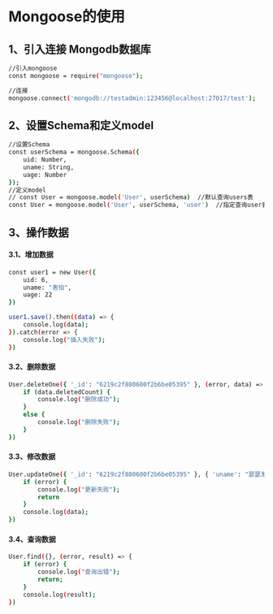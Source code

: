 # Mongoose的使用

## 1、引入连接 Mongodb数据库

```bash
//引入mongoose
const mongoose = require("mongoose");

//连接
mongoose.connect('mongodb://testadmin:123456@localhost:27017/test');
```

## 2、设置Schema和定义model

```bash
//设置Schema
const userSchema = mongoose.Schema({
    uid: Number,
    uname: String,
    uage: Number
});
//定义model
// const User = mongoose.model('User', userSchema)  //默认查询users表
const User = mongoose.model('User', userSchema, 'user')  //指定查询user表
```

## 3、操作数据

#### 3.1、增加数据

```bash
const user1 = new User({
    uid: 6,
    uname: "害怕",
    uage: 22
})

user1.save().then((data) => {
    console.log(data);
}).catch(error => {
    console.log("插入失败");
})
```

#### 3.2、删除数据

```bash
User.deleteOne({ '_id': "6219c2f880600f2b6be05395" }, (error, data) => {
    if (data.deletedCount) {
        console.log("删除成功");
    }
    else {
        console.log("删除失败");
    }
})
```

#### 3.3、修改数据

```bash
User.updateOne({ '_id': "6219c2f880600f2b6be05395" }, { 'uname': "瑟瑟发抖" }, (error, data) => {
    if (error) {
        console.log("更新失败");
        return
    }
    console.log(data);
})
```

#### 3.4、查询数据

```bash
User.find({}, (error, result) => {
    if (error) {
        console.log("查询出错");
        return;
    }
    console.log(result);
})
```